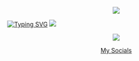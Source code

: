 
<p align="center">  
<img src="https://cdn.discordapp.com/attachments/1127287128880074855/1148668163299479694/pepefrg-54.gif">
</p>
<p align="center">

   
[![Typing SVG](https://readme-typing-svg.demolab.com?font=Graffiti&duration=4000&pause=1000&color=F7F7F7&center=true&vCenter=true&multiline=true&width=435&lines=%40law+%7C+Currently+learning+Javascript)](https://git.io/typing-svg)
<img src="https://komarev.com/ghpvc/?username=hris69&color=grey"><p align="center">

<p>    
    <p align="center">
  <img src="https://discord.c99.nl/widget/theme-4/1143982268411543673.png"/>
</p>
<p align="center">
    <a href="https://guns.lol/law">My Socials</a>


